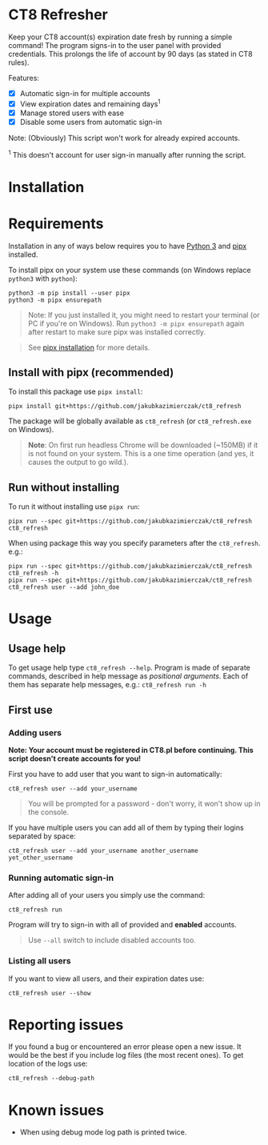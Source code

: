 # CT8 Refresher
Keep your CT8 account(s) expiration date fresh by running a simple command! 
The program signs-in to the user panel with provided credentials. This prolongs
the life of account by 90 days (as stated in CT8 rules).

Features:
* [x] Automatic sign-in for multiple accounts
* [x] View expiration dates and remaining days<sup>1</sup> 
* [x] Manage stored users with ease
* [x] Disable some users from automatic sign-in

Note: (Obviously) This script won't work for already expired accounts.

<sup>1</sup> This doesn't account for user sign-in manually after running the script. 


# Installation
# Requirements
Installation in any of ways below requires you to have 
[Python 3](https://www.python.org/downloads/) and 
[pipx](https://pipxproject.github.io/pipx/installation/) installed.

To install pipx on your system use these commands (on Windows replace `python3` with `python`):
```
python3 -m pip install --user pipx
python3 -m pipx ensurepath
```
> Note: If you just installed it, you might need to restart your terminal (or PC if you're on Windows).
Run `python3 -m pipx ensurepath` again after restart to make sure pipx was installed correctly. 

> See [pipx installation](https://pipxproject.github.io/pipx/installation/) for more details.

## Install with pipx (recommended)
To install this package use `pipx install`:
```
pipx install git+https://github.com/jakubkazimierczak/ct8_refresh
```
The package will be globally available as `ct8_refresh` (or `ct8_refresh.exe` on Windows).  

> **Note**: On first run headless Chrome will be downloaded (~150MB) if it is not found on your system. This is a one time operation 
(and yes, it causes the output to go wild.).
> 

## Run without installing
To run it without installing use `pipx run`:
```
pipx run --spec git+https://github.com/jakubkazimierczak/ct8_refresh ct8_refresh
```
When using package this way you specify parameters after the `ct8_refresh`. e.g.:
```
pipx run --spec git+https://github.com/jakubkazimierczak/ct8_refresh ct8_refresh -h
pipx run --spec git+https://github.com/jakubkazimierczak/ct8_refresh ct8_refresh user --add john_doe
```


# Usage
## Usage help
To get usage help type `ct8_refresh --help`. Program is made of separate commands, 
described in help message as *positional arguments*. Each of them has separate help 
messages, e.g.:
`ct8_refresh run -h`

## First use
### Adding users
**Note: Your account must be registered in CT8.pl before continuing. This script 
doesn't create accounts for you!**

First you have to add user that you want to sign-in automatically:
```
ct8_refresh user --add your_username
```
> You will be prompted for a password - don't worry, it won't show up in the console.

If you have multiple users you can add all of them by typing their logins separated by space:
```
ct8_refresh user --add your_username another_username yet_other_username
```
### Running automatic sign-in
After adding all of your users you simply use the command:
```
ct8_refresh run
```
Program will try to sign-in with all of provided and **enabled** accounts.
> Use `--all` switch to include disabled accounts too.
### Listing all users
If you want to view all users, and their expiration dates use:
```
ct8_refresh user --show
```


# Reporting issues
If you found a bug or encountered an error please open a new issue. It would be 
the best if you include log files (the most recent ones). To get location of the logs use:
```
ct8_refresh --debug-path
```


# Known issues
* When using debug mode log path is printed twice.
